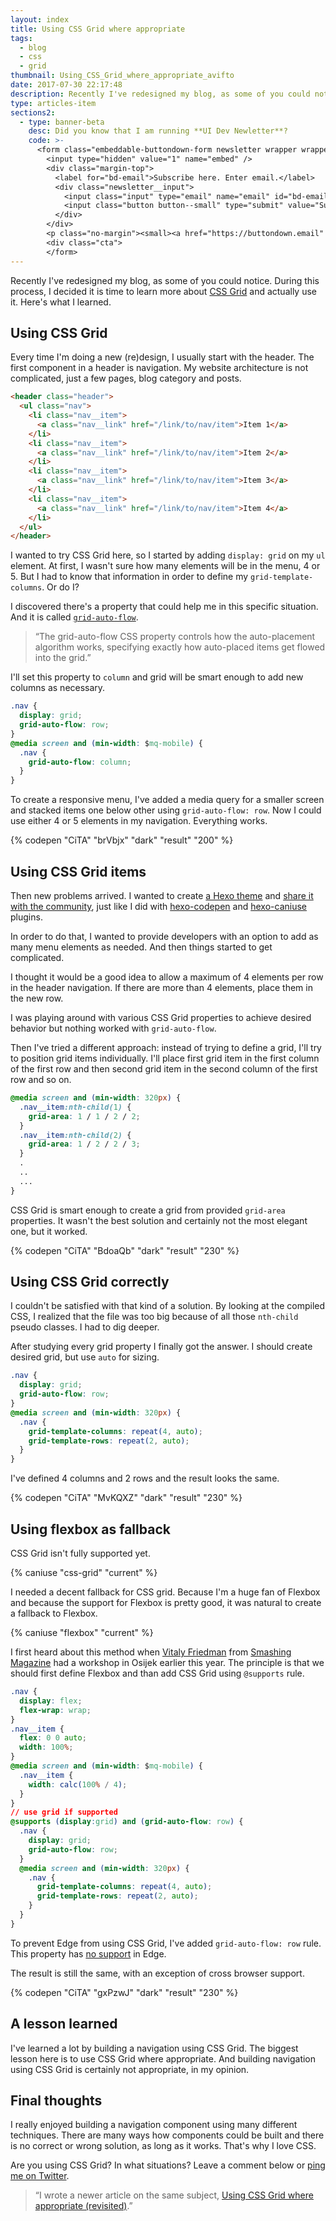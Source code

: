 ```yaml
---
layout: index
title: Using CSS Grid where appropriate
tags:
  - blog
  - css
  - grid
thumbnail: Using_CSS_Grid_where_appropriate_avifto
date: 2017-07-30 22:17:48
description: Recently I've redesigned my blog, as some of you could notice. During this process, I decided it is time to learn more about CSS Grid and actually use it. Here's what I learned.
type: articles-item
sections2:
  - type: banner-beta
    desc: Did you know that I am running **UI Dev Newletter**?
    code: >-
      <form class="embeddable-buttondown-form newsletter wrapper wrapper--beta margin-top text-left" action="https://buttondown.email/api/emails/embed-subscribe/starbist" method="post" target="popupwindow" onsubmit="window.open('https://buttondown.email/starbist', 'popupwindow')">
        <input type="hidden" value="1" name="embed" />
        <div class="margin-top">
          <label for="bd-email">Subscribe here. Enter email.</label>
          <div class="newsletter__input">
            <input class="input" type="email" name="email" id="bd-email" />
            <input class="button button--small" type="submit" value="Subscribe" />
          </div>
        </div>
        <p class="no-margin"><small><a href="https://buttondown.email" target="_blank" rel="noreferrer">Powered by Buttondown</a></small></p>
        <div class="cta">
        </form>
---
```


Recently I've redesigned my blog, as some of you could notice. During this process, I decided it is time to learn more about [CSS Grid](https://css-tricks.com/snippets/css/complete-guide-grid/) and actually use it. Here's what I learned.

<!-- more -->

## Using CSS Grid

Every time I'm doing a new (re)design, I usually start with the header. The first component in a header is navigation. My website architecture is not complicated, just a few pages, blog category and posts.

``` html
<header class="header">
  <ul class="nav">
    <li class="nav__item">
      <a class="nav__link" href="/link/to/nav/item">Item 1</a>
    </li>
    <li class="nav__item">
      <a class="nav__link" href="/link/to/nav/item">Item 2</a>
    </li>
    <li class="nav__item">
      <a class="nav__link" href="/link/to/nav/item">Item 3</a>
    </li>
    <li class="nav__item">
      <a class="nav__link" href="/link/to/nav/item">Item 4</a>
    </li>
  </ul>
</header>
```

I wanted to try CSS Grid here, so I started by adding `display: grid` on my `ul` element. At first, I wasn't sure how many elements will be in the menu, 4 or 5. But I had to know that information in order to define my `grid-template-columns`. Or do I?

I discovered there's a property that could help me in this specific situation. And it is called [`grid-auto-flow`](https://developer.mozilla.org/en-US/docs/Web/CSS/grid-auto-flow).

> “The grid-auto-flow CSS property controls how the auto-placement algorithm works, specifying exactly how auto-placed items get flowed into the grid.”

I'll set this property to `column` and grid will be smart enough to add new columns as necessary.

``` css
.nav {
  display: grid;
  grid-auto-flow: row;
}
@media screen and (min-width: $mq-mobile) {
  .nav {
    grid-auto-flow: column;
  }
}
```

To create a responsive menu, I've added a media query for a smaller screen and stacked items one below other using `grid-auto-flow: row`. Now I could use either 4 or 5 elements in my navigation. Everything works.

{% codepen "CiTA" "brVbjx" "dark" "result" "200" %}

## Using CSS Grid items

Then new problems arrived. I wanted to create [a Hexo theme](https://hexo.io/docs/themes.html) and [share it with the community](https://hexo.io/themes/), just like I did with [hexo-codepen](https://www.npmjs.com/package/hexo-codepen) and [hexo-caniuse](https://www.npmjs.com/package/hexo-caniuse) plugins.

In order to do that, I wanted to provide developers with an option to add as many menu elements as needed. And then things started to get complicated.

I thought it would be a good idea to allow a maximum of 4 elements per row in the header navigation. If there are more than 4 elements, place them in the new row.

I was playing around with various CSS Grid properties to achieve desired behavior but nothing worked with `grid-auto-flow`.

Then I've tried a different approach: instead of trying to define a grid, I'll try to position grid items individually. I'll place first grid item in the first column of the first row and then second grid item in the second column of the first row and so on.

``` css
@media screen and (min-width: 320px) {
  .nav__item:nth-child(1) {
    grid-area: 1 / 1 / 2 / 2;
  }
  .nav__item:nth-child(2) {
    grid-area: 1 / 2 / 2 / 3;
  }
  .
  ..
  ...
}
```

CSS Grid is smart enough to create a grid from provided `grid-area` properties. It wasn't the best solution and certainly not the most elegant one, but it worked.

{% codepen "CiTA" "BdoaQb" "dark" "result" "230" %}

## Using CSS Grid correctly

I couldn't be satisfied with that kind of a solution. By looking at the compiled CSS, I realized that the file was too big because of all those `nth-child` pseudo classes. I had to dig deeper.

After studying every grid property I finally got the answer. I should create desired grid, but use `auto` for sizing.

``` css
.nav {
  display: grid;
  grid-auto-flow: row;
}
@media screen and (min-width: 320px) {
  .nav {
    grid-template-columns: repeat(4, auto);
    grid-template-rows: repeat(2, auto);
  }
}
```

I've defined 4 columns and 2 rows and the result looks the same.

{% codepen "CiTA" "MvKQXZ" "dark" "result" "230" %}

## Using flexbox as fallback

CSS Grid isn't fully supported yet.

{% caniuse "css-grid" "current" %}

I needed a decent fallback for CSS grid. Because I'm a huge fan of Flexbox and because the support for Flexbox is pretty good, it was natural to create a fallback to Flexbox.

{% caniuse "flexbox" "current" %}

I first heard about this method when [Vitaly Friedman](https://www.smashingmagazine.com/author/vitaly-friedman/) from [Smashing Magazine](https://www.smashingmagazine.com/) had a workshop in Osijek earlier this year. The principle is that we should first define Flexbox and than add CSS Grid using `@supports` rule.

``` css
.nav {
  display: flex;
  flex-wrap: wrap;
}
.nav__item {
  flex: 0 0 auto;
  width: 100%;
}
@media screen and (min-width: $mq-mobile) {
  .nav__item {
    width: calc(100% / 4);
  }
}
// use grid if supported
@supports (display:grid) and (grid-auto-flow: row) {
  .nav {
    display: grid;
    grid-auto-flow: row;
  }
  @media screen and (min-width: 320px) {
    .nav {
      grid-template-columns: repeat(4, auto);
      grid-template-rows: repeat(2, auto);
    }
  }
}
```

To prevent Edge from using CSS Grid, I've added `grid-auto-flow: row` rule. This property has [no support](https://developer.mozilla.org/en-US/docs/Web/CSS/grid-auto-flow#Browser_compatibility) in Edge.

The result is still the same, with an exception of cross browser support.

{% codepen "CiTA" "gxPzwJ" "dark" "result" "230" %}

## A lesson learned

I've learned a lot by building a navigation using CSS Grid. The biggest lesson here is to use CSS Grid where appropriate. And building navigation using CSS Grid is certainly not appropriate, in my opinion.

## Final thoughts

I really enjoyed building a navigation component using many different techniques. There are many ways how components could be built and there is no correct or wrong solution, as long as it works. That's why I love CSS.

Are you using CSS Grid? In what situations? Leave a comment below or [ping me on Twitter](https://twitter.com/malimirkeccita).

> “I wrote a newer article on the same subject, [Using CSS Grid where appropriate (revisited)](/articles/using-css-grid-where-appropriate-revisited/).”
